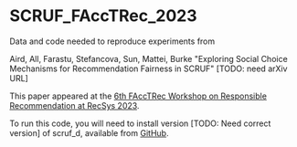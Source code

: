 # SCRUF_FAccTRec_2023
Data and code needed to reproduce experiments from 

Aird, All, Farastu, Stefancova, Sun, Mattei, Burke "Exploring Social Choice Mechanisms for Recommendation Fairness in SCRUF"
[TODO: need arXiv URL]

This paper appeared at the [6th FAccTRec Workshop on Responsible Recommendation at RecSys 2023](https://facctrec.github.io/facctrec2023/).

To run this code, you will need to install version [TODO: Need correct version] of scruf_d, available from [GitHub](https://github.com/that-recsys-lab/scruf_d).


